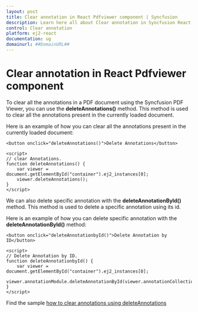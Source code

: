 ```yaml
---
layout: post
title: Clear annotation in React Pdfviewer component | Syncfusion
description: Learn here all about Clear annotation in Syncfusion React Pdfviewer component of Syncfusion Essential JS 2 and more.
control: Clear annotation 
platform: ej2-react
documentation: ug
domainurl: ##DomainURL##
---
```


# Clear annotation in React Pdfviewer component

To clear all the annotations in a PDF document using the Syncfusion PDF Viewer, you can use the **deleteAnnotations()** method. This method is used to clear all the annotations present in the currently loaded document.

Here is an example of how you can clear all the annotations present in the currently loaded document:

```
<button onclick="deleteAnnotations()">Delete Annotations</button>

<script>
// clear Annotations.
function deleteAnnotations() {
    var viewer = document.getElementById("container").ej2_instances[0];
    viewer.deleteAnnotations();
}
</script>
```

We can also delete specific annotation with the **deleteAnnotationById()** method. This method is used to delete a specific annotation using its id.

Here is an example of how you can delete specific annotation with the **deleteAnnotationById()** method:

```
<button onclick="deleteAnnotationbyId()">Delete Annotation by ID</button>

<script>
// Delete Annotation by ID.
function deleteAnnotationbyId() {
    var viewer = document.getElementById("container").ej2_instances[0];
    viewer.annotationModule.deleteAnnotationById(viewer.annotationCollection[0].annotationId);
}
</script>
```

Find the sample [how to clear annotations using deleteAnnotations](https://stackblitz.com/edit/react-6bwfsn-tp4cnb?file=index.html)